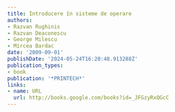 ```yaml
---
title: Introducere în sisteme de operare
authors:
- Razvan Rughinis
- Razvan Deaconescu
- George Milescu
- Mircea Bardac
date: '2009-09-01'
publishDate: '2024-05-24T16:20:48.913288Z'
publication_types:
- book
publication: '*PRINTECH*'
links:
- name: URL
  url: http://books.google.com/books?id=_JFGzyRxQGcC
---
```

